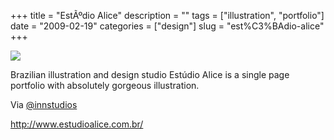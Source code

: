 +++
title = "Est&Atilde;&ordm;dio Alice"
description = ""
tags = ["illustration", "portfolio"]
date = "2009-02-19"
categories = ["design"]
slug = "est%C3%BAdio-alice"
+++


 

  <div id="screens-thumbs" class="clearfix">
    <div class="txt-center" id="design-submission"><a href="http://www.estudioalice.com.br/"><img id='bluga-thumbnail-1506' class='bluga-thumbnail large' src='http://media.konigi.com/bluga/
wt499dd862633b8.jpg'/></a></div>  
  </div>   
<p>Brazilian illustration and design studio Estúdio Alice is a single page portfolio with absolutely gorgeous illustration. </p>
<p>Via <a href="http://twitter.com/innstudios/status/1228260443">@innstudios</a></p>
<p><a href="http://www.estudioalice.com.br/">http://www.estudioalice.com.br/</a></p>




